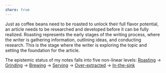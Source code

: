 ```yaml
---
share: true
---
```

Just as coffee beans need to be roasted to unlock their full flavor potential, an article needs to be researched and developed before it can be fully realized. Roasting represents the early stages of the writing process, where the writer is gathering information, outlining ideas, and conducting research. This is the stage where the writer is exploring the topic and setting the foundation for the article.

The epistemic status of my notes falls into five non-linear levels: [Roasting](Roasting.md) -> [Grinding](Grinding.md) -> [Brewing](Brewing.md) -> [Serving](Serving.md) -> [Over-extracted](Over-extracted.md) -> [In-the-sink](In-the-sink.md)